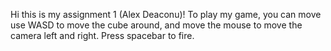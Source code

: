 Hi this is my assignment 1 (Alex Deaconu)! To play my game, you can move use WASD to move the cube around, and move the mouse to move the camera left and right. Press spacebar to fire. 
